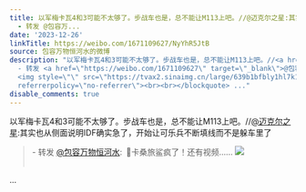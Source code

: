 ```yaml
---
title: 以军梅卡瓦4和3可能不太够了。步战车也是，总不能让M113上吧。//@迈克尔之星:其实也从侧面说明IDF确实急了，开始让可乐兵不断填线而不是躲车里了
  - 转发 @包容万...
date: '2023-12-26'
linkTitle: https://weibo.com/1671109627/NyYhR5JtB
source: 包容万物恒河水的微博
description: "以军梅卡瓦4和3可能不太够了。步战车也是，总不能让M113上吧。//<a href=\"https://weibo.com/n/%E8%BF%88%E5%85%8B%E5%B0%94%E4%B9%8B%E6%98%9F\">@迈克尔之星</a>:其实也从侧面说明IDF确实急了，开始让可乐兵不断填线而不是躲车里了<br><blockquote>
  - 转发 <a href=\"https://weibo.com/1671109627\" target=\"_blank\">@包容万物恒河水</a>: \U0001F53B卡桑旅鲨疯了！还有视频……
  <img style=\"\" src=\"https://tvax2.sinaimg.cn/large/639b1bfbly1hl7k15n8d1j20z80ju4bi.jpg\"
  referrerpolicy=\"no-referrer\"><br><br></blockquote> ..."
disable_comments: true
---
```

以军梅卡瓦4和3可能不太够了。步战车也是，总不能让M113上吧。//<a href="https://weibo.com/n/%E8%BF%88%E5%85%8B%E5%B0%94%E4%B9%8B%E6%98%9F">@迈克尔之星</a>:其实也从侧面说明IDF确实急了，开始让可乐兵不断填线而不是躲车里了<br><blockquote> - 转发 <a href="https://weibo.com/1671109627" target="_blank">@包容万物恒河水</a>: 🔻卡桑旅鲨疯了！还有视频…… <img style="" src="https://tvax2.sinaimg.cn/large/639b1bfbly1hl7k15n8d1j20z80ju4bi.jpg" referrerpolicy="no-referrer"><br><br></blockquote> ...